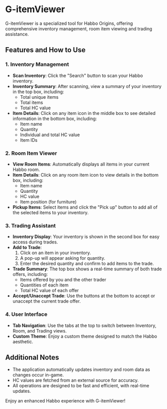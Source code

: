 # G-itemViewer

G-itemViewer is a specialized tool for Habbo Origins, offering comprehensive inventory management, room item viewing and trading assistance.

## Features and How to Use

### 1. Inventory Management
- **Scan Inventory**: Click the "Search" button to scan your Habbo inventory.
- **Inventory Summary**: After scanning, view a summary of your inventory in the top box, including:
  - Total unique items
  - Total items
  - Total HC value
- **Item Details**: Click on any item icon in the middle box to see detailed information in the bottom box, including:
  - Item name
  - Quantity
  - Individual and total HC value
  - Item IDs

### 2. Room Item Viewer
- **View Room Items**: Automatically displays all items in your current Habbo room.
- **Item Details**: Click on any room item icon to view details in the bottom box, including:
  - Item name
  - Quantity
  - HC value
  - Item position (for furniture)
- **Pickup Items**: Select items and click the "Pick up" button to add all of the selected items to your inventory.

### 3. Trading Assistant
- **Inventory Display**: Your inventory is shown in the second box for easy access during trades.
- **Add to Trade**: 
  1. Click on an item in your inventory.
  2. A pop-up will appear asking for quantity.
  3. Enter the desired quantity and confirm to add items to the trade.
- **Trade Summary**: The top box shows a real-time summary of both trade offers, including:
  - Items offered by you and the other trader
  - Quantities of each item
  - Total HC value of each offer
- **Accept/Unaccept Trade**: Use the buttons at the bottom to accept or unaccept the current trade offer.

### 4. User Interface
- **Tab Navigation**: Use the tabs at the top to switch between Inventory, Room, and Trading views.
- **Custom Theme**: Enjoy a custom theme designed to match the Habbo aesthetic.

## Additional Notes
- The application automatically updates inventory and room data as changes occur in-game.
- HC values are fetched from an external source for accuracy.
- All operations are designed to be fast and efficient, with real-time updates.

Enjoy an enhanced Habbo experience with G-itemViewer!